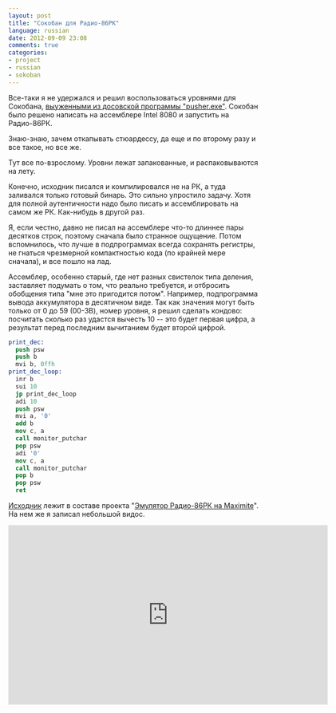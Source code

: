 ```yaml
---
layout: post
title: "Сокобан для Радио-86РК"
language: russian
date: 2012-09-09 23:08
comments: true
categories: 
- project
- russian
- sokoban
---
```

Все-таки я не удержался и решил воспользоваться уровнями для Сокобана,
[выуженными из досовской программы "pusher.exe"][Уровни для Сокобана].
Сокобан было решено написать на ассемблере Intel 8080 и запустить на
Радио-86РК.

[Уровни для Сокобана]: /blog/russian/2012/09/04/sokoban-maps/

Знаю-знаю, зачем откапывать стюардессу, да еще и по второму разу и все такое,
но все же.

Тут все по-взрослому. Уровни лежат запакованные, и распаковываются на лету.

Конечно, исходник писался и компилировался не на РК, а туда заливался только
готовый бинарь. Это сильно упростило задачу. Хотя для полной аутентичности
надо было писать и ассемблировать на самом же РК. Как-нибудь в другой
раз.

Я, если честно, давно не писал на ассемблере что-то длиннее пары десятков
строк, поэтому сначала было странное ощущение. Потом вспомнилось, что
лучше в подпрограммах всегда сохранять регистры, не гнаться чрезмерной
компактностью кода (по крайней мере сначала), и все пошло на лад.

Ассемблер, особенно старый, где нет разных свистелок типа деления, заставляет
подумать о том, что реально требуется, и отбросить обобщения типа "мне это
пригодится потом". Например, подпрограмма вывода аккумулятора в десятичном
виде. Так как значения могут быть только от 0 до 59 (00-3B), номер уровня,
я решил сделать кондово: посчитать сколько раз удастся вычесть 10 -- это будет первая цифра, а результат перед последним вычитанием будет второй цифрой.

``` nasm
print_dec:
  push psw
  push b
  mvi b, 0ffh
print_dec_loop:
  inr b
  sui 10
  jp print_dec_loop
  adi 10
  push psw
  mvi a, '0'
  add b
  mov c, a
  call monitor_putchar
  pop psw
  adi '0'
  mov c, a
  call monitor_putchar
  pop b
  pop psw
  ret
```

[Исходник][sokoban.asm] лежит в составе проекта 
"[Эмулятор Радио-86РК на Maximite][]". На нем же я записал небольшой видос.

<iframe width="640" height="360" src="http://www.youtube.com/embed/VmIIt0_A6Vo" frameborder="0" allowfullscreen></iframe>

[sokoban.asm]: https://github.com/begoon/rk86-maximite/blob/master/programs/sokoban/sokoban.asm

[Эмулятор Радио-86РК на Maximite]: https://github.com/begoon/rk86-maximite/